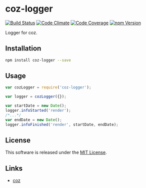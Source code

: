 coz-logger
==========

<!-- Badge Start -->
<a name="badges"></a>

[![Build Status][bd_travis_shield_url]][bd_travis_url]
[![Code Climate][bd_codeclimate_shield_url]][bd_codeclimate_url]
[![Code Coverage][bd_codeclimate_coverage_shield_url]][bd_codeclimate_url]
[![npm Version][bd_npm_shield_url]][bd_npm_url]

[bd_repo_url]: https://github.com/coz-repo/coz-logger
[bd_travis_url]: http://travis-ci.org/coz-repo/coz-logger
[bd_travis_shield_url]: http://img.shields.io/travis/coz-repo/coz-logger.svg?style=flat
[bd_license_url]: https://github.com/coz-repo/coz-logger/blob/master/LICENSE
[bd_codeclimate_url]: http://codeclimate.com/github/coz-repo/coz-logger
[bd_codeclimate_shield_url]: http://img.shields.io/codeclimate/github/coz-repo/coz-logger.svg?style=flat
[bd_codeclimate_coverage_shield_url]: http://img.shields.io/codeclimate/coverage/github/coz-repo/coz-logger.svg?style=flat
[bd_gemnasium_url]: https://gemnasium.com/coz-repo/coz-logger
[bd_gemnasium_shield_url]: https://gemnasium.com/coz-repo/coz-logger.svg
[bd_npm_url]: http://www.npmjs.org/package/coz-logger
[bd_npm_shield_url]: http://img.shields.io/npm/v/coz-logger.svg?style=flat

<!-- Badge End -->


<!-- Description Start -->
<a name="description"></a>

Logger for coz.

<!-- Description End -->




<!-- Sections Start -->
<a name="sections"></a>

<!-- Section from "docs/readme/01.Installation.md.hbs" Start -->

<a name="section-docs-readme-01-installation-md"></a>
Installation
-----

```bash
npm install coz-logger --save
```

<!-- Section from "docs/readme/01.Installation.md.hbs" End -->

<!-- Section from "docs/readme/02.Usage.md.hbs" Start -->

<a name="section-docs-readme-02-usage-md"></a>
Usage
----

```javascript
var cozLogger = require('coz-logger');

var logger = cozLogger({});

var startDate = new Date();
logger.infoStarted('render');
/*...*/
var endDate = new Date();
logger.infoFinished('render', startDate, endDate);
```
<!-- Section from "docs/readme/02.Usage.md.hbs" End -->


<!-- Sections Start -->


<!-- LICENSE Start -->
<a name="license"></a>

License
-------
This software is released under the [MIT License](https://github.com/coz-repo/coz-logger/blob/master/LICENSE).

<!-- LICENSE End -->


<!-- Links Start -->
<a name="links"></a>

Links
------

+ [coz](https://github.com/coz-repo/coz)

<!-- Links End -->
